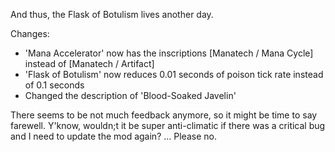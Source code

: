 And thus, the Flask of Botulism lives another day.

Changes:
- 'Mana Accelerator' now has the inscriptions [Manatech / Mana Cycle] instead of [Manatech / Artifact]
- 'Flask of Botulism' now reduces 0.01 seconds of poison tick rate instead of 0.1 seconds
- Changed the description of 'Blood-Soaked Javelin'

There seems to be not much feedback anymore, so it might be time to say farewell.
Y'know, wouldn;t it be super anti-climatic if there was a critical bug and I need to update the mod again?
... Please no.